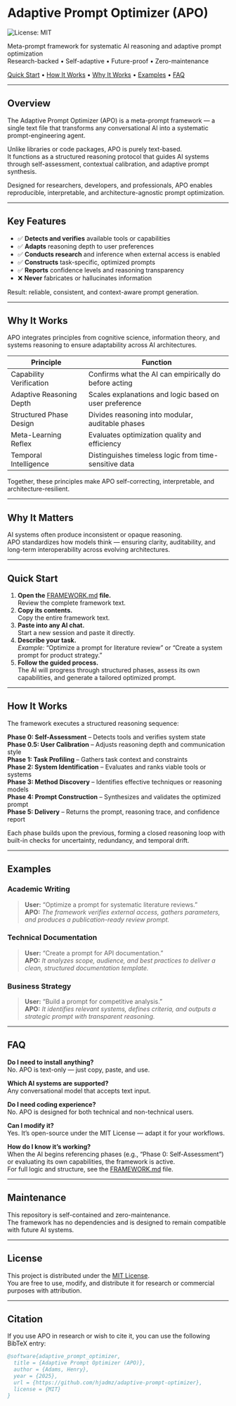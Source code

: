 # Adaptive Prompt Optimizer (APO)

![License: MIT](https://img.shields.io/badge/license-MIT-blue.svg)

Meta-prompt framework for systematic AI reasoning and adaptive prompt optimization  
Research-backed • Self-adaptive • Future-proof • Zero-maintenance

[Quick Start](#quick-start) • [How It Works](#how-it-works) • [Why It Works](#why-it-works) • [Examples](#examples) • [FAQ](#faq)

* * *

## Overview

The Adaptive Prompt Optimizer (APO) is a meta-prompt framework — a single text file that transforms any conversational AI into a systematic prompt-engineering agent.

Unlike libraries or code packages, APO is purely text-based.  
It functions as a structured reasoning protocol that guides AI systems through self-assessment, contextual calibration, and adaptive prompt synthesis.

Designed for researchers, developers, and professionals, APO enables reproducible, interpretable, and architecture-agnostic prompt optimization.

* * *

## Key Features

- ✅ **Detects and verifies** available tools or capabilities  
- ✅ **Adapts** reasoning depth to user preferences  
- ✅ **Conducts research** and inference when external access is enabled  
- ✅ **Constructs** task-specific, optimized prompts  
- ✅ **Reports** confidence levels and reasoning transparency  
- ❌ **Never** fabricates or hallucinates information

Result: reliable, consistent, and context-aware prompt generation.

* * *

## Why It Works

APO integrates principles from cognitive science, information theory, and systems reasoning to ensure adaptability across AI architectures.

**Principle** | **Function**  
---|---  
Capability Verification | Confirms what the AI can empirically do before acting  
Adaptive Reasoning Depth | Scales explanations and logic based on user preference  
Structured Phase Design | Divides reasoning into modular, auditable phases  
Meta-Learning Reflex | Evaluates optimization quality and efficiency  
Temporal Intelligence | Distinguishes timeless logic from time-sensitive data  

Together, these principles make APO self-correcting, interpretable, and architecture-resilient.

* * *

## Why It Matters

AI systems often produce inconsistent or opaque reasoning.  
APO standardizes how models think — ensuring clarity, auditability, and long-term interoperability across evolving architectures.

* * *

## Quick Start

1. **Open the** [FRAMEWORK.md](FRAMEWORK.md) **file.**  
   Review the complete framework text.  
2. **Copy its contents.**  
   Copy the entire framework text.  
3. **Paste into any AI chat.**  
   Start a new session and paste it directly.  
4. **Describe your task.**  
   *Example:* “Optimize a prompt for literature review” or “Create a system prompt for product strategy.”  
5. **Follow the guided process.**  
   The AI will progress through structured phases, assess its own capabilities, and generate a tailored optimized prompt.

* * *

## How It Works

The framework executes a structured reasoning sequence:

**Phase 0: Self-Assessment** – Detects tools and verifies system state  
**Phase 0.5: User Calibration** – Adjusts reasoning depth and communication style  
**Phase 1: Task Profiling** – Gathers task context and constraints  
**Phase 2: System Identification** – Evaluates and ranks viable tools or systems  
**Phase 3: Method Discovery** – Identifies effective techniques or reasoning models  
**Phase 4: Prompt Construction** – Synthesizes and validates the optimized prompt  
**Phase 5: Delivery** – Returns the prompt, reasoning trace, and confidence report

Each phase builds upon the previous, forming a closed reasoning loop with built-in checks for uncertainty, redundancy, and temporal drift.

* * *

## Examples

### Academic Writing

> **User:** “Optimize a prompt for systematic literature reviews.”  
> **APO:** *The framework verifies external access, gathers parameters, and produces a publication-ready review prompt.*

### Technical Documentation

> **User:** “Create a prompt for API documentation.”  
> **APO:** *It analyzes scope, audience, and best practices to deliver a clean, structured documentation template.*

### Business Strategy

> **User:** “Build a prompt for competitive analysis.”  
> **APO:** *It identifies relevant systems, defines criteria, and outputs a strategic prompt with transparent reasoning.*

* * *

## FAQ

**Do I need to install anything?**  
No. APO is text-only — just copy, paste, and use.

**Which AI systems are supported?**  
Any conversational model that accepts text input.

**Do I need coding experience?**  
No. APO is designed for both technical and non-technical users.

**Can I modify it?**  
Yes. It’s open-source under the MIT License — adapt it for your workflows.

**How do I know it’s working?**  
When the AI begins referencing phases (e.g., “Phase 0: Self-Assessment”) or evaluating its own capabilities, the framework is active.  
For full logic and structure, see the [FRAMEWORK.md](FRAMEWORK.md) file.

* * *

## Maintenance

This repository is self-contained and zero-maintenance.  
The framework has no dependencies and is designed to remain compatible with future AI systems.

* * *

## License

This project is distributed under the [MIT License](LICENSE).  
You are free to use, modify, and distribute it for research or commercial purposes with attribution.

* * *

## Citation

If you use APO in research or wish to cite it, you can use the following BibTeX entry:

```bibtex
@software{adaptive_prompt_optimizer,
  title = {Adaptive Prompt Optimizer (APO)},
  author = {Adams, Henry},
  year = {2025},
  url = {https://github.com/hjadmz/adaptive-prompt-optimizer},
  license = {MIT}
}
